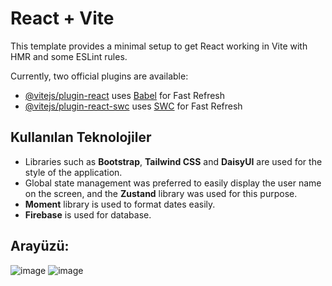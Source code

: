 # React + Vite

This template provides a minimal setup to get React working in Vite with HMR and some ESLint rules.

Currently, two official plugins are available:

- [@vitejs/plugin-react](https://github.com/vitejs/vite-plugin-react/blob/main/packages/plugin-react/README.md) uses [Babel](https://babeljs.io/) for Fast Refresh
- [@vitejs/plugin-react-swc](https://github.com/vitejs/vite-plugin-react-swc) uses [SWC](https://swc.rs/) for Fast Refresh



 
## Kullanılan Teknolojiler 
- Libraries such as **Bootstrap**, **Tailwind CSS** and **DaisyUI** are used for the style of the application.
- Global state management was preferred to easily display the user name on the screen, and the **Zustand** library was used for this purpose.
- **Moment** library is used to format dates easily.
- **Firebase** is used for database.

## Arayüzü:
![image](https://github.com/user-attachments/assets/630bce13-be94-41d2-96f7-395dd30a53d2)
![image](https://github.com/user-attachments/assets/03a57f25-685a-4f4d-92b7-d366657df5aa)





